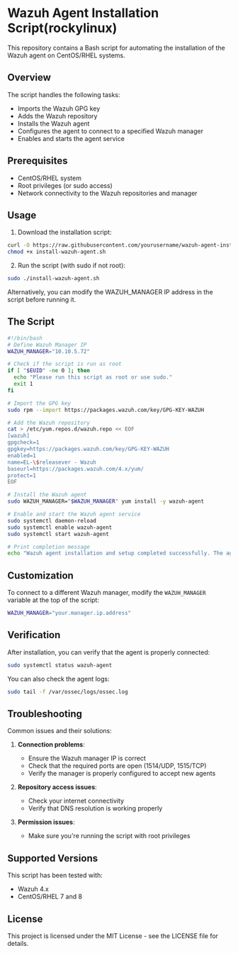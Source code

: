 # Wazuh Agent Installation Script(rockylinux)

This repository contains a Bash script for automating the installation of the Wazuh agent on CentOS/RHEL systems.

## Overview

The script handles the following tasks:
- Imports the Wazuh GPG key
- Adds the Wazuh repository
- Installs the Wazuh agent
- Configures the agent to connect to a specified Wazuh manager
- Enables and starts the agent service

## Prerequisites

- CentOS/RHEL system
- Root privileges (or sudo access)
- Network connectivity to the Wazuh repositories and manager

## Usage

1. Download the installation script:

```bash
curl -O https://raw.githubusercontent.com/yourusername/wazuh-agent-installer/main/install-wazuh-agent.sh
chmod +x install-wazuh-agent.sh
```

2. Run the script (with sudo if not root):

```bash
sudo ./install-wazuh-agent.sh
```

Alternatively, you can modify the WAZUH_MANAGER IP address in the script before running it.

## The Script

```bash
#!/bin/bash
# Define Wazuh Manager IP
WAZUH_MANAGER="10.10.5.72"

# Check if the script is run as root
if [ "$EUID" -ne 0 ]; then
  echo "Please run this script as root or use sudo."
  exit 1
fi

# Import the GPG key
sudo rpm --import https://packages.wazuh.com/key/GPG-KEY-WAZUH

# Add the Wazuh repository
cat > /etc/yum.repos.d/wazuh.repo << EOF
[wazuh]
gpgcheck=1
gpgkey=https://packages.wazuh.com/key/GPG-KEY-WAZUH
enabled=1
name=EL-\$releasever - Wazuh
baseurl=https://packages.wazuh.com/4.x/yum/
protect=1
EOF

# Install the Wazuh agent
sudo WAZUH_MANAGER="$WAZUH_MANAGER" yum install -y wazuh-agent

# Enable and start the Wazuh agent service
sudo systemctl daemon-reload
sudo systemctl enable wazuh-agent
sudo systemctl start wazuh-agent

# Print completion message
echo "Wazuh agent installation and setup completed successfully. The agent is now connected to the Wazuh manager at $WAZUH_MANAGER."
```

## Customization

To connect to a different Wazuh manager, modify the `WAZUH_MANAGER` variable at the top of the script:

```bash
WAZUH_MANAGER="your.manager.ip.address"
```

## Verification

After installation, you can verify that the agent is properly connected:

```bash
sudo systemctl status wazuh-agent
```

You can also check the agent logs:

```bash
sudo tail -f /var/ossec/logs/ossec.log
```

## Troubleshooting

Common issues and their solutions:

1. **Connection problems**: 
   - Ensure the Wazuh manager IP is correct
   - Check that the required ports are open (1514/UDP, 1515/TCP)
   - Verify the manager is properly configured to accept new agents

2. **Repository access issues**:
   - Check your internet connectivity
   - Verify that DNS resolution is working properly

3. **Permission issues**:
   - Make sure you're running the script with root privileges

## Supported Versions

This script has been tested with:
- Wazuh 4.x
- CentOS/RHEL 7 and 8

## License

This project is licensed under the MIT License - see the LICENSE file for details.
